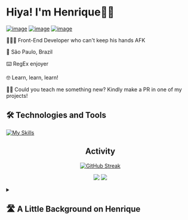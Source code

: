 # Hiya! I'm Henrique👋🏻

 <a href="https://www.linkedin.com/in/henrique-heron/">![image](https://img.shields.io/badge/LinkedIn-0077B5?style=for-the-badge&logo=linkedin&logoColor=white)</a>
 <a href="https://discordapp.com/users/824112286233919520/">![image](https://img.shields.io/badge/Discord-5865F2?style=for-the-badge&logo=discord&logoColor=white)</a>
 <a href="mailto:henriqueheronhh@gmail.com">![image](https://img.shields.io/badge/Gmail-D14836?style=for-the-badge&logo=gmail&logoColor=white)</a>

🧑🏻‍💻 Front-End Developer who can't keep his hands AFK

📌 São Paulo, Brazil

⌨️ RegEx enjoyer

🤓 Learn, learn, learn!

🙏🏻 Could you teach me something new? Kindly make a PR in one of my projects!


## **🛠️ Technologies and Tools**

[![My Skills](https://skillicons.dev/icons?i=sass,bootstrap,nodejs,webpack,html,css,js,ts,py,git,github,jest,linux,netlify,vscode)](https://skillicons.dev)

<div align="center">
  
## **Activity**
  
</div>

<div align="center">
  
[![GitHub Streak](https://streak-stats.demolab.com?user=autotelico&locale=en)](https://git.io/streak-stats)

![](http://github-profile-summary-cards.vercel.app/api/cards/stats?username=autotelico&theme=default) ![](http://github-profile-summary-cards.vercel.app/api/cards/most-commit-language?username=autotelico&theme=default)

</div>

<details>
<summary><h2>🛣️ A Little Background on Henrique<h2></summary>
<br>
Everyone has experienced those "what if" moments: what if I tried something different? What if I'm letting opportunities slip by? What if I succeed?

That's how I got into web development. After 4 frustrating attempts, I decided to give it a 5th try. And it worked! I've always enjoyed helping others with computers in all of the 3 jobs I've had in my life, and everyone always said the same thing: "Oh, you look like someone who loves PCs! Why don't you go into IT?"

I thought, you know what? You guys are right - I really do love 'em! While still working in my earlier area of expertise, I chose now to dedicate myself to what I've always loved to do the most: playing with browsers! I spend every spare moment of my day reading about code or writing code.

I just want to know as much as possible about how to tweak things. My joy with the web is precisely that. It's not about money or fame; I just really want to create things. With finesse! 👌🏻

If you come across anything in my projects and want to make a PR to show me how it can be improved, feel free! Comment whatever you like.
</details>

<!--
**autotelico/autotelico** is a ✨ _special_ ✨ repository because its `README.md` (this file) appears on your GitHub profile.

Here are some ideas to get you started:

- 🔭 I’m currently working on ...
- 🌱 I’m currently learning ...
- 👯 I’m looking to collaborate on ...
- 🤔 I’m looking for help with ...
- 💬 Ask me about ...
- 📫 How to reach me: ...
- 😄 Pronouns: ...
- ⚡ Fun fact: ...
-->
